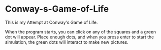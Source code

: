 # Conway-s-Game-of-Life

This is my Attempt at Conway's Game of Life.

When the program starts, you can click on any of the squares and a green dot will appear. 
Place enough dots, and when you press enter to start the simulation, the green dots will interact to make new pictures.
